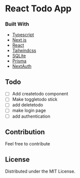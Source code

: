 # React Todo App
<!-- add screenshot -->

### Built With

* [Typescript](https://www.typescriptlang.org/)
* [Next.js](https://nextjs.org/)
* [React](https://react.dev/)
* [Tailwindcss](https://tailwindcss.com/)
* [SQLite](https://www.sqlite.org/)
* [Prisma](https://www.prisma.io/)
* [NextAuth](https://next-auth.js.org/)

<!-- Todo -->
## Todo

- [ ] Add createtodo component
- [ ] Make toggletodo stick
- [ ] add deletetodo
- [ ] make login page
- [ ] add authentication

<!-- MARKDOWN LINKS & IMAGES -->
<!-- https://www.markdownguide.org/basic-syntax/#reference-style-links -->
[product-screenshot]: images/screenshot.png

<!-- Contribution -->
## Contribution

Feel free to contribute

<!-- LICENSE -->
## License

Distributed under the MIT License.



